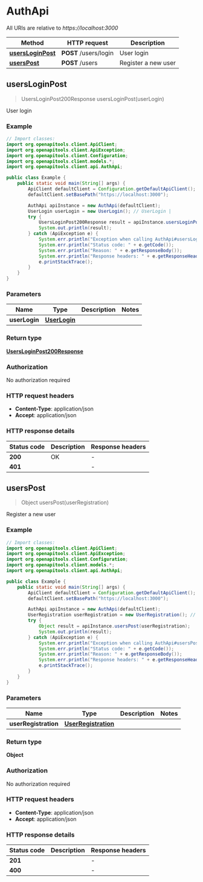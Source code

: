 # AuthApi

All URIs are relative to *https://localhost:3000*

| Method | HTTP request | Description |
|------------- | ------------- | -------------|
| [**usersLoginPost**](AuthApi.md#usersLoginPost) | **POST** /users/login | User login |
| [**usersPost**](AuthApi.md#usersPost) | **POST** /users | Register a new user |



## usersLoginPost

> UsersLoginPost200Response usersLoginPost(userLogin)

User login

### Example

```java
// Import classes:
import org.openapitools.client.ApiClient;
import org.openapitools.client.ApiException;
import org.openapitools.client.Configuration;
import org.openapitools.client.models.*;
import org.openapitools.client.api.AuthApi;

public class Example {
    public static void main(String[] args) {
        ApiClient defaultClient = Configuration.getDefaultApiClient();
        defaultClient.setBasePath("https://localhost:3000");

        AuthApi apiInstance = new AuthApi(defaultClient);
        UserLogin userLogin = new UserLogin(); // UserLogin | 
        try {
            UsersLoginPost200Response result = apiInstance.usersLoginPost(userLogin);
            System.out.println(result);
        } catch (ApiException e) {
            System.err.println("Exception when calling AuthApi#usersLoginPost");
            System.err.println("Status code: " + e.getCode());
            System.err.println("Reason: " + e.getResponseBody());
            System.err.println("Response headers: " + e.getResponseHeaders());
            e.printStackTrace();
        }
    }
}
```

### Parameters


| Name | Type | Description  | Notes |
|------------- | ------------- | ------------- | -------------|
| **userLogin** | [**UserLogin**](UserLogin.md)|  | |

### Return type

[**UsersLoginPost200Response**](UsersLoginPost200Response.md)

### Authorization

No authorization required

### HTTP request headers

- **Content-Type**: application/json
- **Accept**: application/json


### HTTP response details
| Status code | Description | Response headers |
|-------------|-------------|------------------|
| **200** | OK |  -  |
| **401** |  |  -  |


## usersPost

> Object usersPost(userRegistration)

Register a new user

### Example

```java
// Import classes:
import org.openapitools.client.ApiClient;
import org.openapitools.client.ApiException;
import org.openapitools.client.Configuration;
import org.openapitools.client.models.*;
import org.openapitools.client.api.AuthApi;

public class Example {
    public static void main(String[] args) {
        ApiClient defaultClient = Configuration.getDefaultApiClient();
        defaultClient.setBasePath("https://localhost:3000");

        AuthApi apiInstance = new AuthApi(defaultClient);
        UserRegistration userRegistration = new UserRegistration(); // UserRegistration | 
        try {
            Object result = apiInstance.usersPost(userRegistration);
            System.out.println(result);
        } catch (ApiException e) {
            System.err.println("Exception when calling AuthApi#usersPost");
            System.err.println("Status code: " + e.getCode());
            System.err.println("Reason: " + e.getResponseBody());
            System.err.println("Response headers: " + e.getResponseHeaders());
            e.printStackTrace();
        }
    }
}
```

### Parameters


| Name | Type | Description  | Notes |
|------------- | ------------- | ------------- | -------------|
| **userRegistration** | [**UserRegistration**](UserRegistration.md)|  | |

### Return type

**Object**

### Authorization

No authorization required

### HTTP request headers

- **Content-Type**: application/json
- **Accept**: application/json


### HTTP response details
| Status code | Description | Response headers |
|-------------|-------------|------------------|
| **201** |  |  -  |
| **400** |  |  -  |

